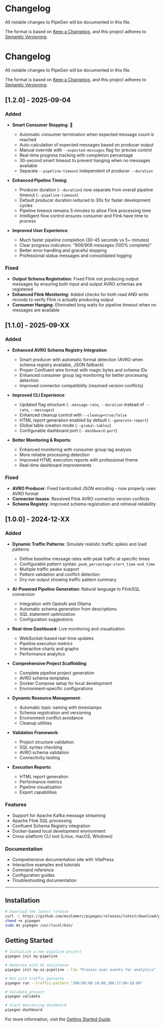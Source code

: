 # Changelog

All notable changes to PipeGen will be documented in this file.

The format is based on [Keep a Changelog](https://keepachangelog.com/en/1.0.0/),
and this project adheres to [Semantic Versioning](https://semver.org/spec/v2.0.0.html).

# Changelog

All notable changes to PipeGen will be documented in this file.

The format is based on [Keep a Changelog](https://keepachangelog.com/en/1.0.0/),
and this project adheres to [Semantic Versioning](https://semver.org/spec/v2.0.0.html).

## [1.2.0] - 2025-09-04

### Added
- **Smart Consumer Stopping**: 🎯
  - Automatic consumer termination when expected message count is reached
  - Auto-calculation of expected messages based on producer output
  - Manual override with `--expected-messages` flag for precise control
  - Real-time progress tracking with completion percentage
  - 30-second smart timeout to prevent hanging when no messages available
  - Separate `--pipeline-timeout` independent of producer `--duration`

- **Enhanced Pipeline Timing**:
  - Producer duration (`--duration`) now separate from overall pipeline timeout (`--pipeline-timeout`)
  - Default producer duration reduced to 30s for faster development cycles
  - Pipeline timeout remains 5 minutes to allow Flink processing time
  - Intelligent flow control ensures consumer and Flink have time to process

- **Improved User Experience**:
  - Much faster pipeline completion (30-45 seconds vs 5+ minutes)
  - Clear progress indicators: "908/908 messages (100% complete)"
  - Better error handling and graceful stopping
  - Professional status messages and consolidated logging

### Fixed
- **Output Schema Registration**: Fixed Flink not producing output messages by ensuring both input and output AVRO schemas are registered
- **Enhanced Flink Monitoring**: Added checks for both read AND write records to verify Flink is actually producing output
- **Consumer Hanging**: Eliminated long waits for pipeline timeout when no messages are available

## [1.1.0] - 2025-09-XX

### Added
- **Enhanced AVRO Schema Registry Integration**:
  - Smart producer with automatic format detection (AVRO when schema registry available, JSON fallback)
  - Proper Confluent wire format with magic bytes and schema IDs
  - Enhanced consumer group lag monitoring for better processing detection
  - Improved connector compatibility (resolved version conflicts)

- **Improved CLI Experience**:
  - Updated flag structure (`--message-rate`, `--duration` instead of `--rate`, `--messages`)
  - Enhanced cleanup control with `--cleanup=true/false`
  - HTML report generation enabled by default (`--generate-report`)
  - Global table creation mode (`--global-tables`)
  - Configurable dashboard port (`--dashboard-port`)

- **Better Monitoring & Reports**:
  - Enhanced monitoring with consumer group lag analysis
  - More reliable processing detection
  - Improved HTML execution reports with professional theme
  - Real-time dashboard improvements

### Fixed
- **AVRO Producer**: Fixed hardcoded JSON encoding - now properly uses AVRO format
- **Connector Issues**: Resolved Flink AVRO connector version conflicts
- **Schema Registry**: Improved schema registration and retrieval reliability

## [1.0.0] - 2024-12-XX

### Added
- **Dynamic Traffic Patterns**: Simulate realistic traffic spikes and load patterns
  - Define baseline message rates with peak traffic at specific times
  - Configurable pattern syntax: `peak_percentage:start_time-end_time`
  - Multiple traffic peaks support
  - Pattern validation and conflict detection
  - Dry-run output showing traffic pattern summary

- **AI-Powered Pipeline Generation**: Natural language to FlinkSQL conversion
  - Integration with OpenAI and Ollama
  - Automatic schema generation from descriptions
  - SQL statement optimization
  - Configuration suggestions

- **Real-time Dashboard**: Live monitoring and visualization
  - WebSocket-based real-time updates  
  - Pipeline execution metrics
  - Interactive charts and graphs
  - Performance analytics

- **Comprehensive Project Scaffolding**:
  - Complete pipeline project generation
  - AVRO schema templates
  - Docker Compose setup for local development
  - Environment-specific configurations

- **Dynamic Resource Management**:
  - Automatic topic naming with timestamps
  - Schema registration and versioning
  - Environment conflict avoidance
  - Cleanup utilities

- **Validation Framework**:
  - Project structure validation
  - SQL syntax checking
  - AVRO schema validation
  - Connectivity testing

- **Execution Reports**:
  - HTML report generation
  - Performance metrics
  - Pipeline visualization
  - Export capabilities

### Features
- Support for Apache Kafka message streaming
- Apache Flink SQL processing
- Confluent Schema Registry integration
- Docker-based local development environment
- Cross-platform CLI tool (Linux, macOS, Windows)

### Documentation
- Comprehensive documentation site with VitePress
- Interactive examples and tutorials
- Command reference
- Configuration guides
- Troubleshooting documentation

---

## Installation

```bash
# Download the latest release
curl -L https://github.com/mcolomerc/pipegen/releases/latest/download/pipegen-linux -o pipegen
chmod +x pipegen
sudo mv pipegen /usr/local/bin/
```

## Getting Started

```bash
# Initialize a new pipeline project
pipegen init my-pipeline

# Generate with AI assistance
pipegen init my-ai-pipeline --llm "Process user events for analytics"

# Run with traffic patterns
pipegen run --traffic-pattern "200:09:00-10:00,300:17:00-18:00"

# Validate project
pipegen validate

# Start monitoring dashboard
pipegen dashboard
```

For more information, visit the [Getting Started Guide](/getting-started).
